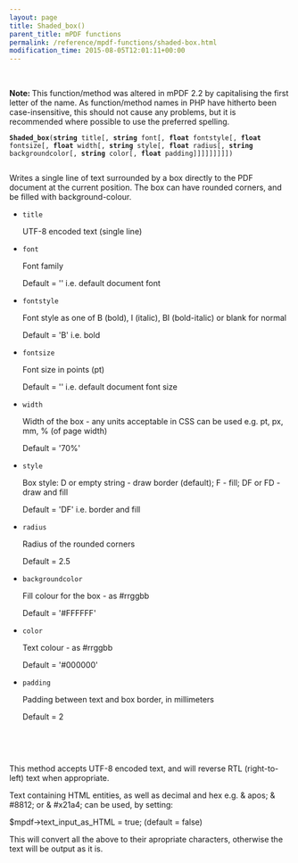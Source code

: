 ```yaml
---
layout: page
title: Shaded_box()
parent_title: mPDF functions
permalink: /reference/mpdf-functions/shaded-box.html
modification_time: 2015-08-05T12:01:11+00:00
---
```




<p>&nbsp;</p>
<p class="manual_block"><b>Note: </b>This function/method was altered in mPDF 2.2 by capitalising the first letter of the name. As function/method names in PHP have hitherto been case-insensitive, this should not cause any problems, but it is recommended where possible to use the preferred spelling.</p>
<p><code><b>Shaded_box</b>(<b>string</b> title[, <b>string</b> font[, <b>float</b> fontstyle[, <b>float</b> fontsize[, <b>float</b> width[, <b>string</b> style[, <b>float</b> radius[, <b>string</b> backgroundcolor[, <b>string</b> color[, <b>float</b> padding]]]]]]]]])

</code> Writes a single line of text surrounded by a box directly to the PDF document at the current position. The box can have rounded corners, and be filled with background-colour.</p>
<ul>
<li><code>title</code>

UTF-8 encoded text (single line)</li>
<li><code>font</code>

Font family

Default = '' i.e. default document font</li>
<li><code>fontstyle</code>

Font style as one of B (bold), I (italic), BI (bold-italic) or blank for normal

Default = 'B' i.e. bold</li>
<li><code>fontsize</code>

Font size in points (pt)

Default = '' i.e. default document font size</li>
<li><code>width</code>

Width of the box - any units acceptable in CSS can be used e.g. pt, px, mm, % (of page width)

Default = '70%'</li>
<li><code>style</code>

Box style: D or empty string - draw border (default); F - fill; DF or FD - draw and fill

Default = 'DF' i.e. border and fill</li>
<li><code>radius</code>

Radius of the rounded corners

Default = 2.5</li>
<li><code>backgroundcolor</code>

Fill colour for the box - as #rrggbb

Default = '#FFFFFF'</li>
<li><code>color</code>

Text colour - as #rrggbb

Default = '#000000'</li>
<li><code>padding</code>

Padding between text and box border, in millimeters

Default = 2</li>
</ul>
<p>&nbsp;</p>
<p>&nbsp;</p>
<p class="manual_block">This method accepts UTF-8 encoded text, and will reverse RTL (right-to-left) text when appropriate.</p>
<p class="manual_block">Text containing HTML entities, as well as decimal and hex e.g. &amp; apos; &amp; #8812; or &amp; #x21a4; can be used, by setting:

$mpdf-&gt;text_input_as_HTML = true; (default = false)

This will convert all the above to their apropriate characters, otherwise the text will be output as it is.</p>
<p>&nbsp;</p>
